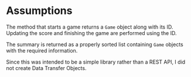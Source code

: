 # Assumptions

The method that starts a game returns a `Game` object along with its ID.
Updating the score and finishing the game are performed using the ID.

The summary is returned as a properly sorted list containing `Game` objects with the required information.

Since this was intended to be a simple library rather than a REST API, I did not create Data Transfer Objects.